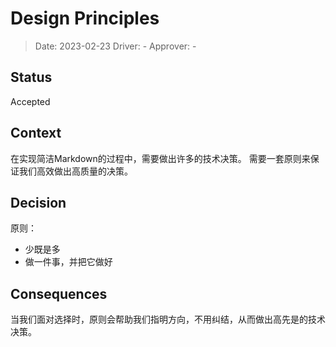 # Design Principles

> Date: 2023-02-23 
> Driver: - 
> Approver: -

## Status

Accepted

## Context

在实现简洁Markdown的过程中，需要做出许多的技术决策。
需要一套原则来保证我们高效做出高质量的决策。

## Decision

原则：

* 少既是多
* 做一件事，并把它做好

## Consequences

当我们面对选择时，原则会帮助我们指明方向，不用纠结，从而做出高先是的技术决策。

